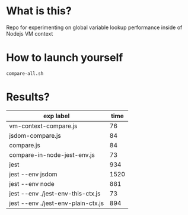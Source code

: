 # What is this?

Repo for experimenting on global variable lookup performance inside of Nodejs VM context

# How to launch yourself

`compare-all.sh`

# Results?

|      exp label                |      time        |
|---------------------|------------|
| vm-context-compare.js	|	76 |
| jsdom-compare.js	|	84 |
| compare.js	|	84 |
| compare-in-node-jest-env.js	|	73 |
| jest	|	934 |
| jest --env jsdom	|	1520 |
| jest --env node	|	881 |
| jest --env ./jest-env-this-ctx.js	|	73 |
| jest --env ./jest-env-plain-ctx.js	|	894 |

